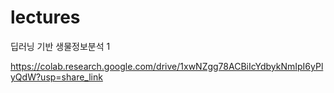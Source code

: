 # lectures
 

딥러닝 기반 생물정보분석 1

https://colab.research.google.com/drive/1xwNZgg78ACBiIcYdbykNmIpI6yPlyQdW?usp=share_link
